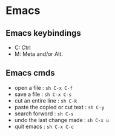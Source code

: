 # Emacs
## Emacs keybindings
* C: Ctrl
* M: Meta and/or Alt.
## Emacs cmds
* open a file : ```sh C-x C-f ```
* save a file : ```sh C-x C-s ```
* cut an entire line : ```sh C-k ```
* paste the copied or cut text : ```sh C-y ```
* search forword :  ```sh C-s ```
* undo the last change made :  ```sh C-x u ```
* quit emacs :  ```sh C-x C-c ```
